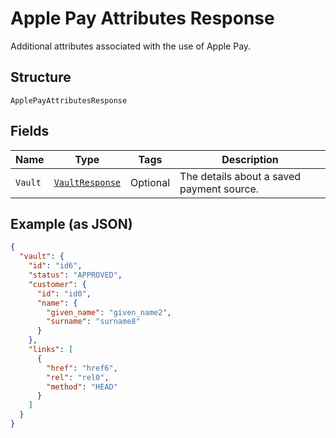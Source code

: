 
# Apple Pay Attributes Response

Additional attributes associated with the use of Apple Pay.

## Structure

`ApplePayAttributesResponse`

## Fields

| Name | Type | Tags | Description |
|  --- | --- | --- | --- |
| `Vault` | [`VaultResponse`](../../doc/models/vault-response.md) | Optional | The details about a saved payment source. |

## Example (as JSON)

```json
{
  "vault": {
    "id": "id6",
    "status": "APPROVED",
    "customer": {
      "id": "id0",
      "name": {
        "given_name": "given_name2",
        "surname": "surname8"
      }
    },
    "links": [
      {
        "href": "href6",
        "rel": "rel0",
        "method": "HEAD"
      }
    ]
  }
}
```

